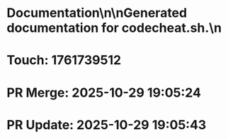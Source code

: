 # Documentation\n\nGenerated documentation for codecheat.sh.\n

# Touch: 1761739512

# PR Merge: 2025-10-29 19:05:24

# PR Update: 2025-10-29 19:05:43
